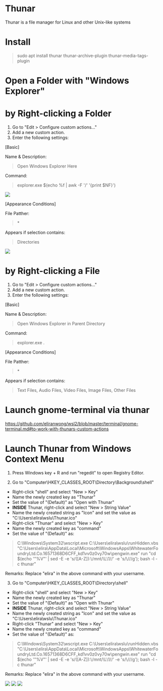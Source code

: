 # Thunar

Thunar is a file manager for Linux and other Unix-like systems

# Install

> sudo apt install thunar thunar-archive-plugin thunar-media-tags-plugin

# Open a Folder with "Windows Explorer"

# by Right-clicking a Folder

1) Go to "Edit > Configure custom actions..."
2) Add a new custom action.
3) Enter the following settings:

[Basic]<br>

Name & Description:<br>
> Open Windows Explorer Here<br>

Command:<br>
> explorer.exe $(echo %f | awk -F '/' '{print $NF}')<br>

<img src="thunar_open_explorer_1.png" />

[Appearance Conditions]<br>

File Patther:<br>
> *<br>

Appears if selection contains:<br>
> Directories<br>

<img src="thunar_open_explorer_2.png" />

# by Right-clicking a File

1) Go to "Edit > Configure custom actions..."
2) Add a new custom action.
3) Enter the following settings:

[Basic]<br>

Name & Description:<br>
> Open Windows Explorer in Parent Directory<br>

Command:<br>
> explorer.exe .<br>

[Appearance Conditions]<br>

File Patther:<br>
> *<br>

Appears if selection contains:<br>
> Text Files, Audio Files, Video Files, Image Files, Other Files<br>

# Launch gnome-terminal via thunar

https://github.com/eliranwong/wsl2/blob/master/terminal/gnome-terminal.md#to-work-with-thunars-custom-actions

# Launch Thunar from Windows Context Menu

1) Press Windows key + R and run "regedit" to open Registry Editor.

2) Go to "Computer\HKEY_CLASSES_ROOT\Directory\Background\shell\"

* Right-click "shell" and select "New > Key"
* Name the newly created key as "Thunar"
* Set the value of "(Default)" as "Open with Thunar"
* <b>INSIDE</b> Thunar, right-click and select "New > String Value"
* Name the newly created string as "Icon" and set the value as "C:\Users\elira\wslu\Thunar.ico"
* Right-click "Thunar" and select "New > Key"
* Name the newly created key as "command"
* Set the value of "(Default)" as:<br>
> C:\Windows\System32\wscript.exe C:\\Users\\elira\wslu\runHidden.vbs "C:\\Users\\elira\\AppData\\Local\\Microsoft\\WindowsApps\\WhitewaterFoundryLtd.Co.16571368D6CFF_kd1vv0z0vy70w\\pengwin.exe" run "cd $(echo '\"%V\"' | sed -E -e 's/([A-Z]):\\/mnt\/\L\1\//' -e 's/\\/\//g');  bash -l -c thunar"

Remarks: Replace "elira" in the above command with your username.

3) Go to "Computer\HKEY_CLASSES_ROOT\Directory\shell"

* Right-click "shell" and select "New > Key"
* Name the newly created key as "Thunar"
* Set the value of "(Default)" as "Open with Thunar"
* <b>INSIDE</b> Thunar, right-click and select "New > String Value"
* Name the newly created string as "Icon" and set the value as "C:\Users\elira\wslu\Thunar.ico"
* Right-click "Thunar" and select "New > Key"
* Name the newly created key as "command"
* Set the value of "(Default)" as:<br>
> C:\Windows\System32\wscript.exe C:\\Users\\elira\wslu\runHidden.vbs "C:\\Users\\elira\\AppData\\Local\\Microsoft\\WindowsApps\\WhitewaterFoundryLtd.Co.16571368D6CFF_kd1vv0z0vy70w\\pengwin.exe" run "cd $(echo '\"%V\"' | sed -E -e 's/([A-Z]):\\/mnt\/\L\1\//' -e 's/\\/\//g');  bash -l -c thunar"

Remarks: Replace "elira" in the above command with your username.

<img src="registry_editor_1.png" />

<img src="registry_editor_2.png" />

<img src="add_thunar_to_context_menu.png" />
